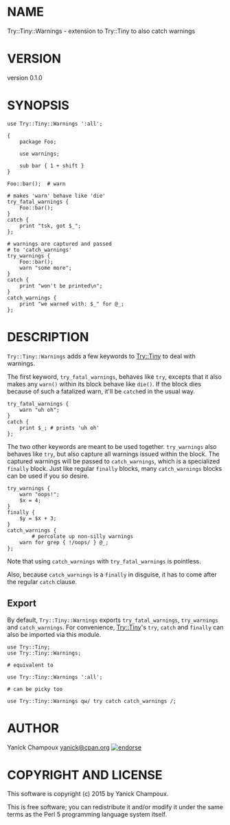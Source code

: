 # NAME

Try::Tiny::Warnings - extension to Try::Tiny to also catch warnings

# VERSION

version 0.1.0

# SYNOPSIS

    use Try::Tiny::Warnings ':all';

    {
        package Foo;

        use warnings;

        sub bar { 1 + shift }
    }

    Foo::bar();  # warn

    # makes 'warn' behave like 'die'
    try_fatal_warnings {
        Foo::bar();
    }
    catch {
        print "tsk, got $_";
    };

    # warnings are captured and passed
    # to 'catch_warnings'
    try_warnings {
        Foo::bar();
        warn "some more";
    }
    catch {
        print "won't be printed\n";
    }
    catch_warnings {
        print "we warned with: $_" for @_;
    };

# DESCRIPTION

`Try::Tiny::Warnings` adds a few keywords to [Try::Tiny](https://metacpan.org/pod/Try::Tiny) 
to deal with warnings.

The first keyword, `try_fatal_warnings`, behaves like
`try`, excepts that it also makes any `warn()` within its block
behave like `die()`. If the block dies because of such a fatalized 
warn, it'll be `catch`ed in the usual way.

    try_fatal_warnings {
        warn "uh oh";
    }
    catch {
        print $_; # prints 'uh oh'
    };

The two other keywords are meant to be used together.
`try_warnings` also behaves like `try`, but also capture
all warnings issued within the block. The captured
warnings will be passed to `catch_warnings`, which is a 
specialized `finally` block. Just like regular `finally` blocks, 
many `catch_warnings` 
blocks can be used if you so desire.

    try_warnings {
        warn "oops!";
        $x = 4;
    }
    finally {
        $y = $x + 3;
    }
    catch_warnings {
            # percolate up non-silly warnings
        warn for grep { !/oops/ } @_;    
    };

Note that using `catch_warnings` with `try_fatal_warnings` is pointless.

Also, because `catch_warnings` is a `finally` in disguise, it has to come after
the regular `catch` clause.

## Export

By default, `Try::Tiny::Warnings` exports `try_fatal_warnings`, `try_warnings`
and `catch_warnings`. For convenience, 
[Try::Tiny](https://metacpan.org/pod/Try::Tiny)'s `try`, `catch` and `finally` can also 
be imported via this module.

    use Try::Tiny;
    use Try::Tiny::Warnings;

    # equivalent to 

    use Try::Tiny::Warnings ':all';

    # can be picky too

    use Try::Tiny::Warnings qw/ try catch catch_warnings /;

# AUTHOR

Yanick Champoux <yanick@cpan.org> [![endorse](http://api.coderwall.com/yanick/endorsecount.png)](http://coderwall.com/yanick)

# COPYRIGHT AND LICENSE

This software is copyright (c) 2015 by Yanick Champoux.

This is free software; you can redistribute it and/or modify it under
the same terms as the Perl 5 programming language system itself.
